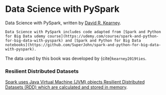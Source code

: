 Data Science with PySpark
============================


Data Science with PySpark, written by [David R. Kearney](https://davidrkearney.github.io).

```{note}
Data Science with PySpark includes code adapted from [Spark and Python for Big Data udemy course](https://udemy.com/course/spark-and-python-for-big-data-with-pyspark) and [Spark and Python for Big Data notebooks](https://github.com/SuperJohn/spark-and-python-for-big-data-with-pyspark). 
```


The data used by this book was developed by {cite}`kearney2019ties`.


 
### Resilient Distributed Datasets



[Spark uses Java Virtual Machine (JVM) objects Resilient Distributed Datasets (RDD) which are calculated and stored in memory](https://www.oreilly.com/library/view/data-analytics-with/9781491913734/ch04.html).



```{bibliography} references.bib
```